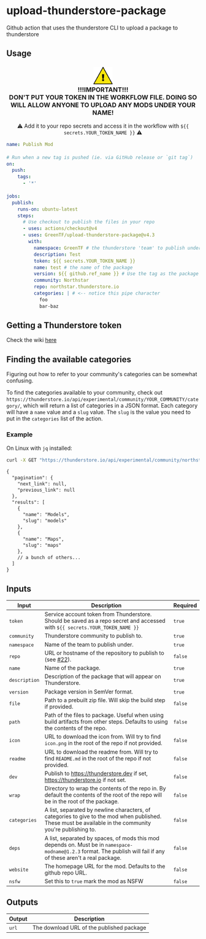 # upload-thunderstore-package
Github action that uses the thunderstore CLI to upload a package to thunderstore

## Usage 
<h3 align="center"> 
  <img src="./assets/warning.gif" alt="warning sign" width="10%" />
  <br>
  !!!IMPORTANT!!!<br>DON'T PUT YOUR TOKEN IN THE WORKFLOW FILE. DOING SO WILL ALLOW ANYONE TO UPLOAD ANY MODS UNDER YOUR NAME! 
 </h3> 

<p align="center">⚠️ Add it to your repo secrets and access it in the workflow with <code>${{ secrets.YOUR_TOKEN_NAME }}</code> ⚠️</p>

```yml
name: Publish Mod

# Run when a new tag is pushed (ie. via GitHub release or `git tag`)
on: 
  push:
    tags:
      - '*'

jobs:
  publish:
    runs-on: ubuntu-latest
    steps:
      # Use checkout to publish the files in your repo
      - uses: actions/checkout@v4
      - uses: GreenTF/upload-thunderstore-package@v4.3
        with:
          namespace: GreenTF # the thunderstore 'team' to publish under
          description: Test 
          token: ${{ secrets.YOUR_TOKEN_NAME }}
          name: test # the name of the package
          version: ${{ github.ref_name }} # Use the tag as the package version
          community: Northstar
          repo: northstar.thunderstore.io
          categories: | # <-- notice this pipe character
            foo
            bar-baz

```

## Getting a Thunderstore token

Check the wiki [here](https://github.com/GreenTF/upload-thunderstore-package/wiki#where-to-get-your-thunderstore-token)

## Finding the available categories

Figuring out how to refer to your community's categories can be somewhat confusing. 

To find the categories available to your community, check out `https://thunderstore.io/api/experimental/community/YOUR_COMMUNITY/category/`, which will return a list of categories in a JSON format. Each category will have a `name` value and a `slug` value. The `slug` is the value you need to put in the `categories` list of the action.

### Example
On Linux with `jq` installed:
 
```bash
curl -X GET "https://thunderstore.io/api/experimental/community/northstar/category/" -H  "accept: application/json" | jq # 'jq' is a command line utility that formats JSON
```
```json5
{
  "pagination": {
    "next_link": null,
    "previous_link": null
  },
  "results": [
    {
      "name": "Models",
      "slug": "models"
    },
    {
      "name": "Maps",
      "slug": "maps"
    },
    // a bunch of others...
  ]
}
```


## Inputs
| Input | Description | Required |
|-------|-------------|----------|
| `token` | Service account token from Thunderstore. Should be saved as a repo secret and accessed with `${{ secrets.YOUR_TOKEN_NAME }}` | `true` |
| `community` | Thunderstore community to publish to. | `true` |
| `namespace` | Name of the team to publish under. | `true` |
| `repo` | URL or hostname of the repository to publish to (see [#22](https://github.com/GreenTF/upload-thunderstore-package/issues/22)). | `false` |
| `name` | Name of the package. | `true` |
| `description` | Description of the package that will appear on Thunderstore. | `true` |
| `version` | Package version in SemVer format. | `true` |
| `file` | Path to a prebuilt zip file. Will skip the build step if provided. | `false` |
| `path` | Path of the files to package. Useful when using build artifacts from other steps. Defaults to using the contents of the repo. | `false` |
| `icon` | URL to download the icon from. Will try to find `icon.png` in the root of the repo if not provided. | `false` |
| `readme` | URL to download the readme from. Will try to find `README.md` in the root of the repo if not provided. | `false` |
| `dev` | Publish to https://thunderstore.dev if set, https://thunderstore.io if not set. | `false` |
| `wrap` | Directory to wrap the contents of the repo in. By default the contents of the root of the repo will be in the root of the package. | `false` |
| `categories` | A list, separated by newline characters, of categories to give to the mod when published. These must be available in the community you're publishing to. | `false` |
| `deps` | A list, separated by spaces, of mods this mod depends on. Must be in `namespace-modname@1.2.3` format. The publish will fail if any of these aren't a real package. | `false` |
| `website` | The homepage URL for the mod. Defaults to the github repo URL. | `false`
| `nsfw` | Set this to `true` mark the mod as NSFW | `false` | 

## Outputs
| Output | Description |
|--------|-------------|
| `url` | The download URL of the published package |

